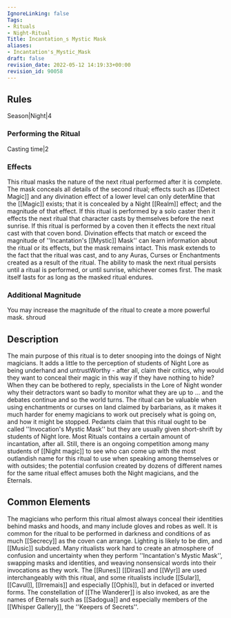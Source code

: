 ```yaml
---
IgnoreLinking: false
Tags:
- Rituals
- Night-Ritual
Title: Incantation_s Mystic Mask
aliases:
- Incantation's_Mystic_Mask
draft: false
revision_date: 2022-05-12 14:19:33+00:00
revision_id: 90058
---
```


## Rules
Season|Night|4
### Performing the Ritual
Casting time|2 
### Effects
This ritual masks the nature of the next ritual performed after it is complete. The mask conceals all details of the second ritual; effects such as [[Detect Magic]] and any divination effect of a lower level can only deterMine that the [[Magic]] exists; that it is concealed by a Night [[Realm]] effect; and the magnitude of that effect. 
If this ritual is performed by a solo caster then it effects the next ritual that character casts by themselves before the next sunrise.
If this ritual is performed by a coven then it effects the next ritual cast with that coven bond.
Divination effects that match or exceed the magnitude of ''Incantation's [[Mystic]] Mask'' can learn information about the ritual or its effects, but the mask remains intact. This mask extends to the fact that the ritual was cast, and to any Auras, Curses or Enchantments created as a result of the ritual.
The ability to mask the next ritual persists until a ritual is performed, or until sunrise, whichever comes first. The mask itself lasts for as long as the masked ritual endures.
### Additional Magnitude
You may increase the magnitude of the ritual to create a more powerful mask.
shroud
## Description
The main purpose of this ritual is to deter snooping into the doings of Night magicians. It adds a little to the perception of students of Night Lore as being underhand and untrustWorthy - after all, claim their critics, why would they want to conceal their magic in this way if they have nothing to hide? When they can be bothered to reply, specialists in the Lore of Night wonder why their detractors want so badly to monitor what they are up to ... and the debates continue and so the world turns.
The ritual can be valuable when using enchantments or curses on land claimed by barbarians, as it makes it much harder for enemy magicians to work out precisely what is going on, and how it might be stopped. 
Pedants claim that this ritual ought to be called ''Invocation's Mystic Mask'' but they are usually given short-shrift by students of Night lore. Most Rituals contains a certain amount of incantation, after all. Still, there is an ongoing competition among many students of [[Night magic]] to see who can come up with the most outlandish name for this ritual to use when speaking among themselves or with outsides; the potential confusion created by dozens of different names for the same ritual effect amuses both the Night magicians, and the Eternals.
## Common Elements
The magicians who perform this ritual almost always conceal their identities behind masks and hoods, and many include gloves and robes as well. It is common for the ritual to be performed in darkness and conditions of as much [[Secrecy]] as the coven can arrange. Lighting is likely to be dim, and [[Music]] subdued. Many ritualists work hard to create an atmosphere of confusion and uncertainty when they perform ''Incantation's Mystic Mask'', swapping masks and identities, and weaving nonsensical words into their invocations as they work.
The [[Runes]] [[Diras]] and [[Wyr]] are used interchangeably with this ritual, and some ritualists include [[Sular]], [[Cavul]], [[Irremais]] and especially [[Ophis]], but in defaced or inverted forms. The constellation of [[The Wanderer]] is also invoked, as are the names of Eternals such as [[Sadogua]] and especially members of the [[Whisper Gallery]], the ''Keepers of Secrets''.